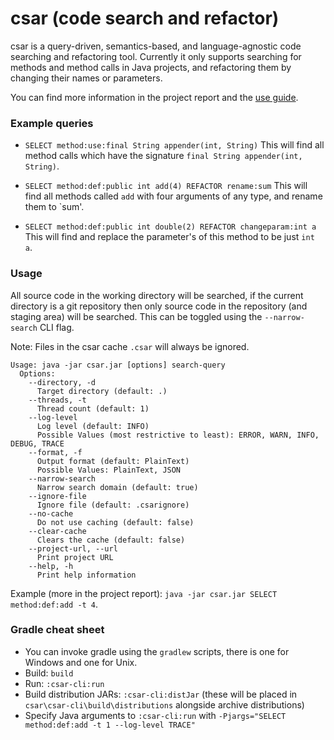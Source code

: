 csar (code search and refactor)
========

csar is a query-driven, semantics-based, and language-agnostic code searching and refactoring tool.
Currently it only supports searching for methods and method calls in Java projects, and refactoring them by
changing their names or parameters.

You can find more information in the project report and the [use guide](USEGUIDE.md).

### Example queries
* `SELECT method:use:final String appender(int, String)`
   This will find all method calls which have the signature `final String appender(int, String)`.

* `SELECT method:def:public int add(4) REFACTOR rename:sum`
   This will find all methods called `add` with four arguments of any type, and rename them to `sum'.

* `SELECT method:def:public int double(2) REFACTOR changeparam:int a`
   This will find and replace the parameter's of this method to be just `int a`.

### Usage
All source code in the working directory will be searched, if the current directory is a git repository then only
source code in the repository (and staging area) will be searched.
This can be toggled using the `--narrow-search` CLI flag.

Note: Files in the csar cache `.csar` will always be ignored.

```
Usage: java -jar csar.jar [options] search-query
  Options:
    --directory, -d
      Target directory (default: .)
    --threads, -t
      Thread count (default: 1)
    --log-level
      Log level (default: INFO)
      Possible Values (most restrictive to least): ERROR, WARN, INFO, DEBUG, TRACE
    --format, -f
      Output format (default: PlainText)
      Possible Values: PlainText, JSON
    --narrow-search
      Narrow search domain (default: true)
    --ignore-file
      Ignore file (default: .csarignore)
    --no-cache
      Do not use caching (default: false)
    --clear-cache
      Clears the cache (default: false)
    --project-url, --url
      Print project URL
    --help, -h
      Print help information
```

Example (more in the project report): `java -jar csar.jar SELECT method:def:add -t 4`.

### Gradle cheat sheet
* You can invoke gradle using the `gradlew` scripts, there is one for Windows and one for Unix.
* Build: `build`
* Run: `:csar-cli:run`
* Build distribution JARs: `:csar-cli:distJar` (these will be placed in `csar\csar-cli\build\distributions` alongside archive distributions)
* Specify Java arguments to `:csar-cli:run` with `-Pjargs="SELECT method:def:add -t 1 --log-level TRACE"`
